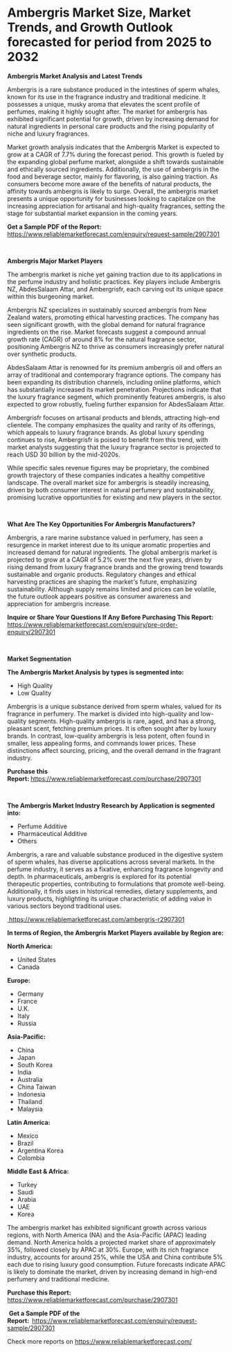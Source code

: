 <p><h1>Ambergris Market Size, Market Trends, and Growth Outlook forecasted for period from 2025 to 2032</h1></p><p><strong>Ambergris Market Analysis and Latest Trends</strong></p>
<p><p>Ambergris is a rare substance produced in the intestines of sperm whales, known for its use in the fragrance industry and traditional medicine. It possesses a unique, musky aroma that elevates the scent profile of perfumes, making it highly sought after. The market for ambergris has exhibited significant potential for growth, driven by increasing demand for natural ingredients in personal care products and the rising popularity of niche and luxury fragrances.</p><p>Market growth analysis indicates that the Ambergris Market is expected to grow at a CAGR of 7.7% during the forecast period. This growth is fueled by the expanding global perfume market, alongside a shift towards sustainable and ethically sourced ingredients. Additionally, the use of ambergris in the food and beverage sector, mainly for flavoring, is also gaining traction. As consumers become more aware of the benefits of natural products, the affinity towards ambergris is likely to surge. Overall, the ambergris market presents a unique opportunity for businesses looking to capitalize on the increasing appreciation for artisanal and high-quality fragrances, setting the stage for substantial market expansion in the coming years.</p></p>
<p><strong>Get a Sample PDF of the Report:&nbsp;</strong> <a href="https://www.reliablemarketforecast.com/enquiry/request-sample/2907301?utm_campaign=2603&utm_medium=2&utm_source=Github&utm_content=ia&utm_term=12032025&utm_id=ambergris">https://www.reliablemarketforecast.com/enquiry/request-sample/2907301</a></p>
<p>&nbsp;</p>
<p><strong>Ambergris Major Market Players</strong></p>
<p><p>The ambergris market is niche yet gaining traction due to its applications in the perfume industry and holistic practices. Key players include Ambergris NZ, AbdesSalaam Attar, and Ambergrisfr, each carving out its unique space within this burgeoning market.</p><p>Ambergris NZ specializes in sustainably sourced ambergris from New Zealand waters, promoting ethical harvesting practices. The company has seen significant growth, with the global demand for natural fragrance ingredients on the rise. Market forecasts suggest a compound annual growth rate (CAGR) of around 8% for the natural fragrance sector, positioning Ambergris NZ to thrive as consumers increasingly prefer natural over synthetic products.</p><p>AbdesSalaam Attar is renowned for its premium ambergris oil and offers an array of traditional and contemporary fragrance options. The company has been expanding its distribution channels, including online platforms, which has substantially increased its market penetration. Projections indicate that the luxury fragrance segment, which prominently features ambergris, is also expected to grow robustly, fueling further expansion for AbdesSalaam Attar.</p><p>Ambergrisfr focuses on artisanal products and blends, attracting high-end clientele. The company emphasizes the quality and rarity of its offerings, which appeals to luxury fragrance brands. As global luxury spending continues to rise, Ambergrisfr is poised to benefit from this trend, with market analysts suggesting that the luxury fragrance sector is projected to reach USD 30 billion by the mid-2020s.</p><p>While specific sales revenue figures may be proprietary, the combined growth trajectory of these companies indicates a healthy competitive landscape. The overall market size for ambergris is steadily increasing, driven by both consumer interest in natural perfumery and sustainability, promising lucrative opportunities for existing and new players in the sector.</p></p>
<p>&nbsp;</p>
<p><strong>What Are The Key Opportunities For Ambergris Manufacturers?</strong></p>
<p><p>Ambergris, a rare marine substance valued in perfumery, has seen a resurgence in market interest due to its unique aromatic properties and increased demand for natural ingredients. The global ambergris market is projected to grow at a CAGR of 5.2% over the next five years, driven by rising demand from luxury fragrance brands and the growing trend towards sustainable and organic products. Regulatory changes and ethical harvesting practices are shaping the market's future, emphasizing sustainability. Although supply remains limited and prices can be volatile, the future outlook appears positive as consumer awareness and appreciation for ambergris increase.</p></p>
<p><strong>Inquire or Share Your Questions If Any Before Purchasing This Report:</strong> <a href="https://www.reliablemarketforecast.com/enquiry/pre-order-enquiry/2907301?utm_campaign=2603&utm_medium=2&utm_source=Github&utm_content=ia&utm_term=12032025&utm_id=ambergris">https://www.reliablemarketforecast.com/enquiry/pre-order-enquiry/2907301</a></p>
<p>&nbsp;</p>
<p><strong>Market Segmentation</strong></p>
<p><strong>The Ambergris Market Analysis by types is segmented into:</strong></p>
<p><ul><li>High Quality</li><li>Low Quality</li></ul></p>
<p><p>Ambergris is a unique substance derived from sperm whales, valued for its fragrance in perfumery. The market is divided into high-quality and low-quality segments. High-quality ambergris is rare, aged, and has a strong, pleasant scent, fetching premium prices. It is often sought after by luxury brands. In contrast, low-quality ambergris is less potent, often found in smaller, less appealing forms, and commands lower prices. These distinctions affect sourcing, pricing, and the overall demand in the fragrant industry.</p></p>
<p><strong>Purchase this Report:&nbsp;</strong><a href="https://www.reliablemarketforecast.com/purchase/2907301?utm_campaign=2603&utm_medium=2&utm_source=Github&utm_content=ia&utm_term=12032025&utm_id=ambergris">https://www.reliablemarketforecast.com/purchase/2907301</a></p>
<p>&nbsp;</p>
<p><strong>The Ambergris Market Industry Research by Application is segmented into:</strong></p>
<p><ul><li>Perfume Additive</li><li>Pharmaceutical Additive</li><li>Others</li></ul></p>
<p><p>Ambergris, a rare and valuable substance produced in the digestive system of sperm whales, has diverse applications across several markets. In the perfume industry, it serves as a fixative, enhancing fragrance longevity and depth. In pharmaceuticals, ambergris is explored for its potential therapeutic properties, contributing to formulations that promote well-being. Additionally, it finds uses in historical remedies, dietary supplements, and luxury products, highlighting its unique characteristic of adding value in various sectors beyond traditional uses.</p></p>
<p><a href="https://www.reliablemarketforecast.com/ambergris-r2907301?utm_campaign=2603&utm_medium=2&utm_source=Github&utm_content=ia&utm_term=12032025&utm_id=ambergris">&nbsp;https://www.reliablemarketforecast.com/ambergris-r2907301</a></p>
<p><strong>In terms of Region, the Ambergris Market Players available by Region are:</strong></p>
<p>
    <p> <strong> North America: </strong>
        <ul>
            <li>United States</li>
            <li>Canada</li>
        </ul>
        </p> 
    <p> <strong> Europe: </strong>
        <ul>
            <li>Germany</li>
            <li>France</li>
            <li>U.K.</li>
            <li>Italy</li>
            <li>Russia</li>
        </ul>
        </p> 
    <p> <strong> Asia-Pacific: </strong>
        <ul>
            <li>China</li>
            <li>Japan</li>
            <li>South Korea</li>
            <li>India</li>
            <li>Australia</li>
            <li>China Taiwan</li>
            <li>Indonesia</li>
            <li>Thailand</li>
            <li>Malaysia</li>
        </ul>
        </p> 
    <p> <strong> Latin America: </strong>
        <ul>
            <li>Mexico</li>
            <li>Brazil</li>
            <li>Argentina Korea</li>
            <li>Colombia</li>
        </ul>
        </p> 
    <p> <strong> Middle East & Africa: </strong>
        <ul>
            <li>Turkey</li>
            <li>Saudi</li>
            <li>Arabia</li>
            <li>UAE</li>
            <li>Korea</li>
        </ul>
    </p>
    </p>
<p><p>The ambergris market has exhibited significant growth across various regions, with North America (NA) and the Asia-Pacific (APAC) leading demand. North America holds a projected market share of approximately 35%, followed closely by APAC at 30%. Europe, with its rich fragrance industry, accounts for around 25%, while the USA and China contribute 5% each due to rising luxury good consumption. Future forecasts indicate APAC is likely to dominate the market, driven by increasing demand in high-end perfumery and traditional medicine.</p></p>
<p><strong>Purchase this Report: </strong><a href="https://www.reliablemarketforecast.com/purchase/2907301?utm_campaign=2603&utm_medium=2&utm_source=Github&utm_content=ia&utm_term=12032025&utm_id=ambergris">https://www.reliablemarketforecast.com/purchase/2907301</a></p>
<p>&nbsp;<strong>Get a Sample PDF of the Report:&nbsp;&nbsp;</strong><a href="https://www.reliablemarketforecast.com/enquiry/request-sample/2907301?utm_campaign=2603&utm_medium=2&utm_source=Github&utm_content=ia&utm_term=12032025&utm_id=ambergris">https://www.reliablemarketforecast.com/enquiry/request-sample/2907301</a></p>
<p><strong></strong></p>
<p>Check more reports on <a href="https://www.reliablemarketforecast.com/?utm_campaign=2603&utm_medium=2&utm_source=Github&utm_content=ia&utm_term=12032025&utm_id=ambergris">https://www.reliablemarketforecast.com/</a></p>